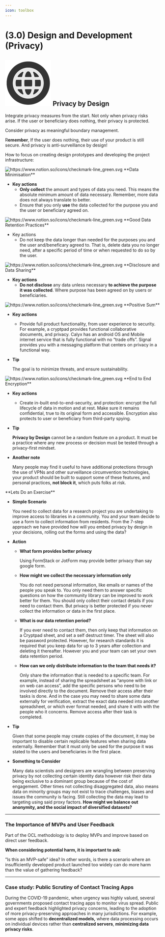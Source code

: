 ```yaml
---
icon: toolbox
---
```


# (3.0) Design and Development (Privacy)

## <img src="../.gitbook/assets/icon-w-inclusive.png" alt="https://www.notion.so/icons/forward_lightgray.svg" data-size="line"> Privacy by Design

Integrate privacy measures from the start. Not only when privacy risks arise. If the user or beneficiary does nothing, their privacy is protected.

Consider privacy as meaningful boundary management.

R**emember**, If the user does nothing, their use of your product is still secure. And privacy is anti-surveillance by design!

How to focus on creating design prototypes and developing the project infrastructure:

<img src="https://www.notion.so/icons/checkmark-line_green.svg" alt="https://www.notion.so/icons/checkmark-line_green.svg" data-size="line"> \*\*Data Minimisation\*\*

* **Key actions**
  * **Only collect** the amount and types of data you need. This means the absolute minimum amount of data necessary. Remember, more data does not always translate to better.
  * Ensure that you only **use** the data collected for the purpose you and the user or beneficiary agreed on.

<img src="https://www.notion.so/icons/checkmark-line_green.svg" alt="https://www.notion.so/icons/checkmark-line_green.svg" data-size="line"> \*\*Good Data Retention Practices\*\*

* Key actions
  * Do not keep the data longer than needed for the purposes you and the user and/beneficary agreed to. That is, delete data you no longer need, after a specific period of time or when requested to do so by the user.

<img src="https://www.notion.so/icons/checkmark-line_green.svg" alt="https://www.notion.so/icons/checkmark-line_green.svg" data-size="line"> \*\*Disclosure and Data Sharing\*\*

* **Key actions**
  * **Do not disclose** any data unless necessary **to achieve the purpose it was collected**. Where purpose has been agreed on by users or beneficiaries.

<img src="https://www.notion.so/icons/checkmark-line_green.svg" alt="https://www.notion.so/icons/checkmark-line_green.svg" data-size="line"> \*\*Positive Sum\*\*

* **Key actions**
  * Provide full product functionality, from user experience to security. For example, a cryptpad provides functional collaborative documents, and privacy. Calyx has an android OS and Mobile internet service that is fully functional with no “trade offs”. Signal provides you with a messaging platform that centers on privacy in a functional way.
*   **Tip**

    The goal is to minimize threats, and ensure sustainability.

<img src="https://www.notion.so/icons/checkmark-line_green.svg" alt="https://www.notion.so/icons/checkmark-line_green.svg" data-size="line"> \*\*End to End Encryption\*\*

* **Key actions**
  * Create in-built end-to-end-security, and protection: encrypt the full lifecycle of data in motion and at rest. Make sure it remains confidential, true to its original form and accessible. Encryption also protects to user or beneficiary from third-party spying.
*   **Tip**

    **Privacy by Design** cannot be a random feature on a product. It must be a practice where any new process or decision must be tested through a privacy-first mindset.
*   **Another note**

    Many people may find it useful to have additional protections through the use of VPNs and other surveillance circumvention technologies, your product should be built to support some of these features, and personal practices, **not block it**, which puts folks at risk.

&#x20;\*\*Lets Do an Exercise\*\*

*   **Simple Scenario**

    You need to collect data for a research project you are undertaking to improve access to libraries in a community. You and your team decide to use a form to collect information from residents. From the 7-step approach we have provided how will you embed privacy by design in your decisions, rolling out the forms and using the data?
* **Action**
  *   **What form provides better privacy**

      Using FormStack or JotForm may provide better privacy than say google form.
  *   **How might we collect the necessary information only**

      You do not need personal information, like emails or names of the people you speak to. You only need them to answer specific questions on how the community library can be improved to work better for them. You should only collect their contact details if you need to contact them. But privacy is better protected if you never collect the information or data in the first place.
  *   **What is our data retention period?**

      If you ever need to contact them, then only keep that information on a Cryptpad sheet, and set a self destruct timer. The sheet will also be password protected. However, for research standards it is required that you keep data for up to 3 years after collection and deleting it thereafter. However you and your team can set your own data retention period.
  *   **How can we only distribute information to the team that needs it?**

      Only share the information that is needed to a specific team. For example, instead of sharing the spreadsheet as “anyone with link or on web can access”, add the specific persons who need to be involved directly to the document. Remove their access after their tasks is done. And in the case you may need to share some data externally for verification, extract the exact data needed into another spreadsheet, or which ever format needed, and share it with with the people who it concerns. Remove access after their task is completed.
*   **Tip**

    Given that some people may create copies of the document, it may be important to disable certain replicable features when sharing data externally. Remember that it must only be used for the purpose it was stated to the users and beneficiaries in the first place.
*   **Something to Consider**

    Many data scientists and designers are wrangling between preserving privacy by not collecting certain identity data however risk their data being exclusive to a dominant group because of the cost of engagement. Other times not collecting disaggregated data, also means data on minority groups may not exist to trace challenges, biases and issues the community is facing. Still collecting the data may lead to targeting using said proxy factors. **How might we balance out anonymity, and the social impact of diversified datasets?**

***

### **The Importance of MVPs and User Feedback**

Part of the OCL methodology is to deploy MVPs and improve based on direct user feedback.

**When considering potential harm, it is important to ask**:

”Is this an MVP-safe” idea? In other words, is there a scenario where an insufficiently developed product launched too widely can do more harm than the value of gathering feedback?

***

### **Case study: Public Scrutiny of Contact Tracing Apps**

During the COVID-19 pandemic, when urgency was highly valued, several governments proposed contact tracing apps to monitor virus spread. Public and expert feedback highlighted privacy concerns, leading to the adoption of more privacy-preserving approaches in many jurisdictions. For example, some apps shifted to **decentralized models,** where data processing occurs on individual devices rather than **centralized servers**, **minimizing data privacy risks**.
